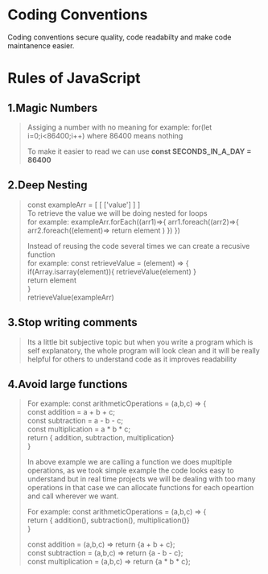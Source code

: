 # Coding Conventions
Coding conventions secure quality, code readabilty and make code maintanence easier.   

# Rules of JavaScript

## 1.Magic Numbers

>
> Assiging a number with no meaning
> for example: for(let i=0;i<86400;i++) where 86400 means nothing
> 
> To make it easier to read we can use **const SECONDS_IN_A_DAY = 86400**


## 2.Deep Nesting

>
> const exampleArr = [ [ ['value'] ] ]  
> To retrieve the value we will be doing nested for loops  
> for example: exampleArr.forEach((arr1)=>{ arr1.foreach((arr2)=>{ arr2.foreach((element)=> return element ) }) })  
>
> Instead of reusing the code several times we can create a recusive function   
> for example: const retrieveValue = (element) => {   
>   if(Array.isarray(element)){ retrieveValue(element) }  
>   return element  
> }  
> retrieveValue(exampleArr)


## 3.Stop writing comments

>
> Its a little bit subjective topic but when you write a program which is self explanatory, the whole program will look clean and 
> it will be really helpful for others to understand code as it improves readability
> 


## 4.Avoid large functions

>
> For example: const arithmeticOperations = (a,b,c) => {  
> const addition = a + b + c;  
> const subtraction = a - b - c;  
> const multiplication = a * b * c;  
> return { addition, subtraction, multiplication}  
> }  
>
> In above example we are calling a function we does mupltiple operations, as we took simple example the code looks easy to understand but
> in real time projects we will be dealing with too many operations in that case we can allocate functions for each opeartion and call
> wherever we want.
>
> For example: const arithmeticOperations = (a,b,c) => {  
> return { addition(), subtraction(), multiplication()}  
> }  
> 
> const addition = (a,b,c) => return {a + b + c};  
> const subtraction = (a,b,c) => return {a - b - c};  
> const multiplication = (a,b,c) => return {a * b * c};  